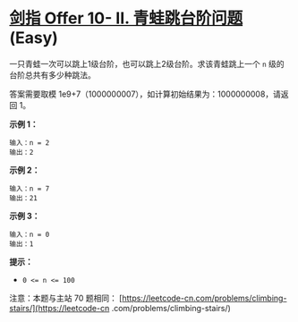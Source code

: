 # [剑指 Offer 10- II. 青蛙跳台阶问题][link] (Easy)

[link]: https://leetcode.cn/problems/qing-wa-tiao-tai-jie-wen-ti-lcof/

一只青蛙一次可以跳上1级台阶，也可以跳上2级台阶。求该青蛙跳上一个 `n` 级的台阶总共有多少种跳法。

答案需要取模 1e9+7（1000000007），如计算初始结果为：1000000008，请返回 1。

**示例 1：**

```
输入：n = 2
输出：2

```

**示例 2：**

```
输入：n = 7
输出：21

```

**示例 3：**

```
输入：n = 0
输出：1
```

**提示：**

- `0 <= n <= 100`

注意：本题与主站 70 题相同： [https://leetcode-cn.com/problems/climbing-stairs/](https://leetcode-cn
.com/problems/climbing-stairs/)
